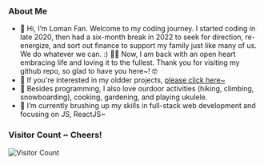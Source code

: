 ### About Me
- 👋 Hi, I’m Loman Fan. Welcome to my coding journey. I started coding in late 2020, then had a six-month break in 2022 to seek for direction, re-energize, and sort out finance to support my family just like many of us. We do whatever we can. :) :lotus_position_woman: Now, I am back with an open heart embracing life and loving it to the fullest. Thank you for visiting my github repo, so glad to have you here~! :nerd_face:
- :baby: If you're interested in my oldder projects, [please click here~](https://github.com/lomanfan)
- :green_heart: Besides programming, I also love ourdoor activities (hiking, climbing, snowboarding), cooking, gardening, and playing ukulele. 
- 🌱 I’m currently brushing up my skills in full-stack web development and focusing on JS, ReactJS~ 

### Visitor Count ~ Cheers!
![Visitor Count](https://profile-counter.glitch.me/lomanfan-codejourney/count.svg)

<!---
LomanFan-CodeJourney/LomanFan-CodeJourney is a ✨ special ✨ repository because its `README.md` (this file) appears on your GitHub profile.
You can click the Preview link to take a look at your changes.
--->
